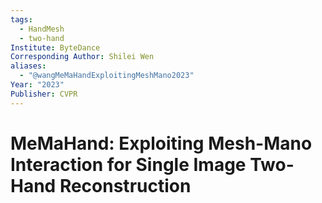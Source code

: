 ```yaml
---
tags:
  - HandMesh
  - two-hand
Institute: ByteDance
Corresponding Author: Shilei Wen
aliases:
  - "@wangMeMaHandExploitingMeshMano2023"
Year: "2023"
Publisher: CVPR
---
```

# MeMaHand: Exploiting Mesh-Mano Interaction for Single Image Two-Hand Reconstruction
